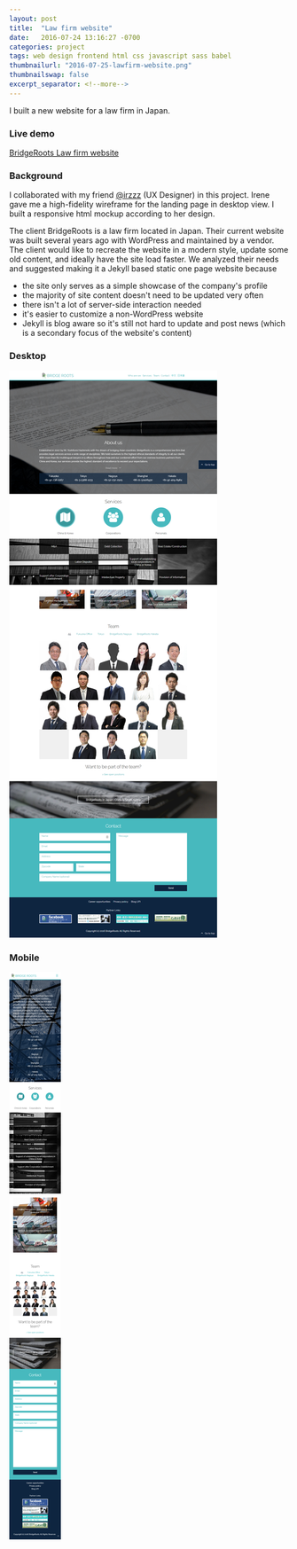 ```yaml
---
layout: post
title:  "Law firm website"
date:   2016-07-24 13:16:27 -0700
categories: project
tags: web design frontend html css javascript sass babel
thumbnailurl: "2016-07-25-lawfirm-website.png"
thumbnailswap: false
excerpt_separator: <!--more-->
---
```


I built a new website for a law firm in Japan.

<!--more-->

### Live demo
[BridgeRoots Law firm website](https://cassielawfirm.netlify.com/)

### Background
I collaborated with my friend [@irzzz](http://github.com/irzzz) (UX Designer) in this project. Irene gave me a high-fidelity wireframe for the landing page in desktop view. I built a responsive html mockup according to her design.

The client BridgeRoots is a law firm located in Japan. Their current website was built several years ago with WordPress and maintained by a vendor. The client would like to recreate the website in a modern style, update some old content, and ideally have the site load faster. We analyzed their needs and suggested making it a Jekyll based static one page website because
- the site only serves as a simple showcase of the company's profile
- the majority of site content doesn't need to be updated very often
- there isn't a lot of server-side interaction needed
- it's easier to customize a non-WordPress website
- Jekyll is blog aware so it's still not hard to update and post news (which is a secondary focus of the website's content)

### Desktop
<img class="img-responsive" src="/images/2016-07-25-lawfirm-website.png" alt="BridgeRoots website desktop" />

### Mobile
<img class="img-responsive" src="/images/2016-07-25-lawfirm-website_mobile.png" alt="BridgeRoots website mobile" />
